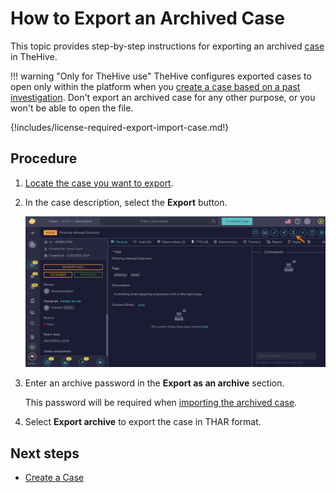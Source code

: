 # How to Export an Archived Case

This topic provides step-by-step instructions for exporting an archived [case](../cases/about-cases.md) in TheHive.

!!! warning "Only for TheHive use"
    TheHive configures exported cases to open only within the platform when you [create a case based on a past investigation](create-a-new-case.md#create-a-case-from-an-archived-case). Don't export an archived case for any other purpose, or you won't be able to open the file.

{!includes/license-required-export-import-case.md!}

<h2>Procedure</h2>

1. [Locate the case you want to export](../cases/search-for-cases/find-a-case.md).

2. In the case description, select the **Export** button.

    ![Export a case](/thehive/images/user-guides/analyst-corner/cases/export-a-case.png)

3. Enter an archive password in the **Export as an archive** section. 

    This password will be required when [importing the archived case](../cases/create-a-new-case.md#create-a-case-from-an-archived-case).

4. Select **Export archive** to export the case in THAR format.

<h2>Next steps</h2>

* [Create a Case](create-a-new-case.md#create-a-case-from-an-archived-case)